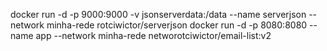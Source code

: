 docker run -d -p 9000:9000 -v jsonserverdata:/data --name serverjson --network minha-rede rotciwictor/serverjson
docker run -d -p 8080:8080 --name app --network minha-rede networotciwictor/email-list:v2
 
